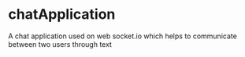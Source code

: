 # chatApplication
A chat application used on web socket.io which helps to communicate between two users through text
